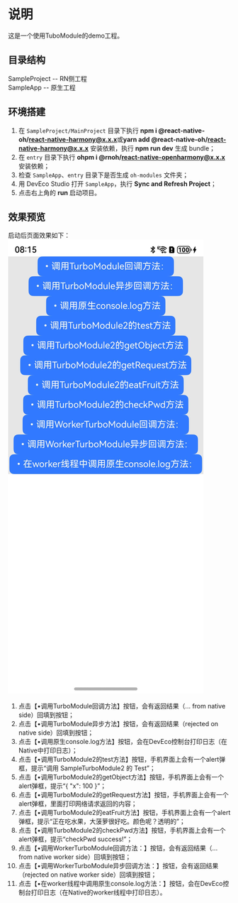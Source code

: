 # 说明
这是一个使用TuboModule的demo工程。


## 目录结构
SampleProject -- RN侧工程  
SampleApp -- 原生工程


## 环境搭建
1. 在 `SampleProject/MainProject` 目录下执行 **npm i @react-native-oh/react-native-harmony@x.x.x**或**yarn add @react-native-oh/react-native-harmony@x.x.x** 安装依赖，执行 **npm run dev** 生成 bundle；
2. 在 `entry` 目录下执行 **ohpm i @rnoh/react-native-openharmony@x.x.x** 安装依赖；
3. 检查 `SampleApp`、`entry` 目录下是否生成 `oh-modules` 文件夹；
4. 用 DevEco Studio 打开 `SampleApp`，执行 **Sync and Refresh Project**；
5. 点击右上角的 **run** 启动项目。

## 效果预览
启动后页面效果如下：
![using_turboModule运行界面](./screenshots/Screenshot.jpeg)

1. 点击【•调用TurboModule回调方法】按钮，会有返回结果（... from native side）回填到按钮；
1. 点击【•调用TurboModule异步方法】按钮，会有返回结果（rejected on native side）回填到按钮；
1. 点击【•调用原生console.log方法】按钮，会在DevEco控制台打印日志（在Native中打印日志）；
1. 点击【•调用TurboModule2的test方法】按钮，手机界面上会有一个alert弹框，提示“调用 SampleTurboModule2 的 Test”；
1. 点击【•调用TurboModule2的getObject方法】按钮，手机界面上会有一个alert弹框，提示“{ "x": 100 }”；
1. 点击【•调用TurboModule2的getRequest方法】按钮，手机界面上会有一个alert弹框，里面打印网络请求返回的内容；
1. 点击【•调用TurboModule2的eatFruit方法】按钮，手机界面上会有一个alert弹框，提示“正在吃水果，大菠萝很好吃。颜色呢？透明的”；
1. 点击【•调用TurboModule2的checkPwd方法】按钮，手机界面上会有一个alert弹框，提示“checkPwd success!”；
1. 点击【•调用WorkerTurboModule回调方法：】按钮，会有返回结果（... from native worker side）回填到按钮；
1. 点击【•调用WorkerTurboModule异步回调方法：】按钮，会有返回结果（rejected on native worker side）回填到按钮；
1. 点击【•在worker线程中调用原生console.log方法：】按钮，会在DevEco控制台打印日志（在Native的worker线程中打印日志）。